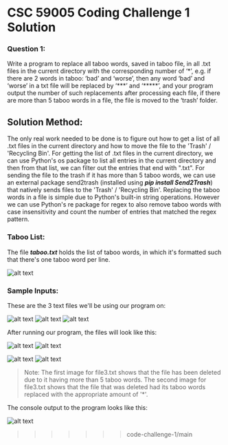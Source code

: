 # CSC 59005 Coding Challenge 1 Solution

### Question 1:

Write a program to replace all taboo words, saved in taboo file, in all .txt files in the current directory with the corresponding number of ‘\*’, e.g. if there are 2 words in taboo: ‘bad’ and ‘worse’, then any word ‘bad’ and ‘worse’ in a txt file will be replaced by ‘\*\*\*’ and ‘\*\*\*\*\*’, and your program output the number of such replacements after processing each file, if there are more than 5 taboo words in a file, the file is moved to the ‘trash’ folder.

## Solution Method:

The only real work needed to be done is to figure out how to get a list of all .txt files in the current directory and how to move the file to the 'Trash' / 'Recycling Bin'. For getting the list of .txt files in the current directory, we can use Python's os package to list all entries in the current directory and then from that list, we can filter out the entries that end with ".txt". For sending the file to the trash if it has more than 5 taboo words, we can use an external package send2trash (installed using **_pip install Send2Trash_**) that natively sends files to the 'Trash' / 'Recycling Bin'. Replacing the taboo words in a file is simple due to Python's built-in string operations. However we can use Python's re package for regex to also remove taboo words with case insensitivity and count the number of entries that matched the regex pattern.

### Taboo List:

The file **_taboo.txt_** holds the list of taboo words, in which it's formatted such that there's one taboo word per line.

![alt text](https://github.com/cyanChill/CSC-59005-Code-Challenge-1/blob/main/images/Taboo%20File.PNG "taboo.txt")

### Sample Inputs:

These are the 3 text files we'll be using our program on:

![alt text](https://github.com/cyanChill/CSC-59005-Code-Challenge-1/blob/main/images/Sample%20Input%201.PNG "Sample Input 1")
![alt text](https://github.com/cyanChill/CSC-59005-Code-Challenge-1/blob/main/images/Sample%20Input%202.PNG "Sample Input 2")
![alt text](https://github.com/cyanChill/CSC-59005-Code-Challenge-1/blob/main/images/Sample%20Input%203.PNG "Sample Input 3")

After running our program, the files will look like this:

![alt text](https://github.com/cyanChill/CSC-59005-Code-Challenge-1/blob/main/images/Sample%20Output%201.PNG "Sample Output 1")
![alt text](https://github.com/cyanChill/CSC-59005-Code-Challenge-1/blob/main/images/Sample%20Output%202.PNG "Sample Output 2")

![alt text](https://github.com/cyanChill/CSC-59005-Code-Challenge-1/blob/main/images/Sample%20Output%203a.PNG "Sample Output 3a")
![alt text](https://github.com/cyanChill/CSC-59005-Code-Challenge-1/blob/main/images/Sample%20Output%203b.PNG "Sample Output 3b")

> Note: The first image for file3.txt shows that the file has been deleted due to it having more than 5 taboo words. The second image for file3.txt shows that the file that was deleted had its taboo words replaced with the appropriate amount of '\*'.

The console output to the program looks like this:

![alt text](https://github.com/cyanChill/CSC-59005-Code-Challenge-1/blob/main/images/Console%20Output.PNG "Console Output")

> > > > > > > code-challenge-1/main
